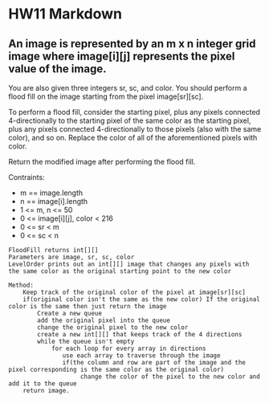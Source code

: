 # HW11 Markdown
## An image is represented by an m x n integer grid image where image[i][j] represents the pixel value of the image.

You are also given three integers sr, sc, and color. You should perform a flood fill on the image starting from the pixel image[sr][sc].

To perform a flood fill, consider the starting pixel, plus any pixels connected 4-directionally to the starting pixel of the same color as the starting pixel, plus any pixels connected 4-directionally to those pixels (also with the same color), and so on. Replace the color of all of the aforementioned pixels with color.

Return the modified image after performing the flood fill.

Contraints:

* m == image.length
* n == image[i].length
* 1 <= m, n <= 50
* 0 <= image[i][j], color < 216
* 0 <= sr < m
* 0 <= sc < n

```
FloodFill returns int[][]
Parameters are image, sr, sc, color
LevelOrder prints out an int[][] image that changes any pixels with the same color as the original starting point to the new color

Method:
    Keep track of the original color of the pixel at image[sr][sc]
    if(original color isn't the same as the new color) If the original color is the same then just return the image
        Create a new queue
        add the original pixel into the queue
        change the original pixel to the new color
        create a new int[][] that keeps track of the 4 directions
        while the queue isn't empty
            for each loop for every array in directions
               use each array to traverse through the image
               if(the column and row are part of the image and the pixel corresponding is the same color as the original color)
                    change the color of the pixel to the new color and add it to the queue
    return image.